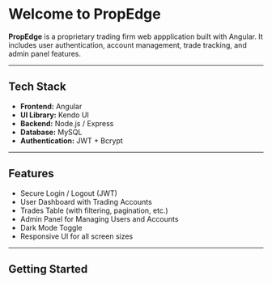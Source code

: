 # Welcome to PropEdge 

**PropEdge** is a proprietary trading firm web appplication built with Angular.
It includes user authentication, account management, trade tracking, and admin panel features.

---

## Tech Stack

- **Frontend:** Angular
- **UI Library:** Kendo UI
- **Backend:** Node.js / Express
- **Database:** MySQL 
- **Authentication:** JWT + Bcrypt

---

## Features

- Secure Login / Logout (JWT)
- User Dashboard with Trading Accounts
- Trades Table (with filtering, pagination, etc.)
- Admin Panel for Managing Users and Accounts
- Dark Mode Toggle
- Responsive UI for all screen sizes

---

## Getting Started

